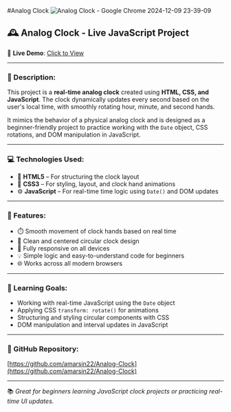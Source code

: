 #Analog Clock
![Analog Clock - Google Chrome 2024-12-09 23-39-09](https://github.com/user-attachments/assets/6eedc305-5ead-4725-a318-5e689f0e6959)
## 🕰️ Analog Clock - Live JavaScript Project

🚀 **Live Demo**: [Click to View](https://amarsin22.github.io/Analog-Clock/)

---

### 📌 Description:

This project is a **real-time analog clock** created using **HTML, CSS, and JavaScript**. The clock dynamically updates every second based on the user's local time, with smoothly rotating hour, minute, and second hands.

It mimics the behavior of a physical analog clock and is designed as a beginner-friendly project to practice working with the `Date` object, CSS rotations, and DOM manipulation in JavaScript.

---

### 💻 Technologies Used:

- 🧱 **HTML5** – For structuring the clock layout  
- 🎨 **CSS3** – For styling, layout, and clock hand animations  
- ⚙️ **JavaScript** – For real-time time logic using `Date()` and DOM updates

---

### 🎯 Features:

- ⏱️ Smooth movement of clock hands based on real time  
- 🎨 Clean and centered circular clock design  
- 📱 Fully responsive on all devices  
- 💡 Simple logic and easy-to-understand code for beginners  
- 🌐 Works across all modern browsers

---

### 🧪 Learning Goals:

- Working with real-time JavaScript using the `Date` object  
- Applying CSS `transform: rotate()` for animations  
- Structuring and styling circular components with CSS  
- DOM manipulation and interval updates in JavaScript

---

### 📎 GitHub Repository:

[https://github.com/amarsin22/Analog-Clock](https://github.com/amarsin22/Analog-Clock)

---

📚 *Great for beginners learning JavaScript clock projects or practicing real-time UI updates.*
